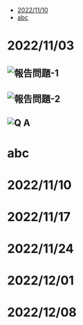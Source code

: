 *  [2022/11/10](#2022/11/10 )
*  [abc](abc)


# 2022/11/03  
## ![報告問題-1](https://user-images.githubusercontent.com/76472326/199699669-2606a32b-c16d-4028-8712-9d03e310730e.png)
## ![報告問題-2](https://user-images.githubusercontent.com/76472326/199699680-357f0790-2544-4688-98d4-8327252e6f78.png)
## ![Q A](https://user-images.githubusercontent.com/76472326/199699138-f6aa55cc-136f-4bcf-bef3-4a884134dd81.png)
# abc
# 2022/11/10 
# 2022/11/17 
# 2022/11/24 
# 2022/12/01 
# 2022/12/08 

